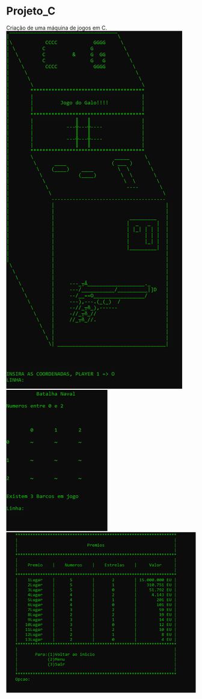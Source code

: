 # Projeto_C
Criação de uma máquina de jogos em C. 
<img src="img1.PNG">
<img src="img2.PNG">
<img src="img3.PNG">
